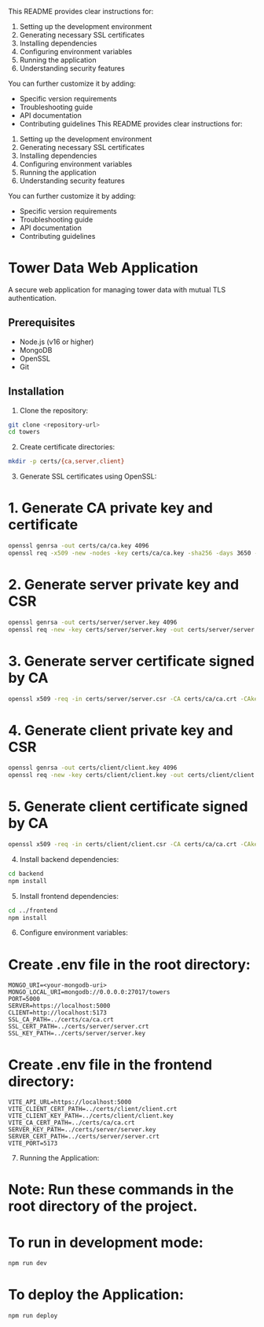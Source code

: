 
This README provides clear instructions for:
1. Setting up the development environment
2. Generating necessary SSL certificates
3. Installing dependencies
4. Configuring environment variables
5. Running the application
6. Understanding security features

You can further customize it by adding:
- Specific version requirements
- Troubleshooting guide
- API documentation
- Contributing guidelines
This README provides clear instructions for:
1. Setting up the development environment
2. Generating necessary SSL certificates
3. Installing dependencies
4. Configuring environment variables
5. Running the application
6. Understanding security features

You can further customize it by adding:
- Specific version requirements
- Troubleshooting guide
- API documentation
- Contributing guidelines

# Tower Data Web Application

A secure web application for managing tower data with mutual TLS authentication.

## Prerequisites

- Node.js (v16 or higher)
- MongoDB
- OpenSSL
- Git

## Installation

1. Clone the repository:
```bash
git clone <repository-url>
cd towers
```

2. Create certificate directories:
```bash
mkdir -p certs/{ca,server,client}
```

3. Generate SSL certificates using OpenSSL:

# 1. Generate CA private key and certificate
```bash
openssl genrsa -out certs/ca/ca.key 4096
openssl req -x509 -new -nodes -key certs/ca/ca.key -sha256 -days 3650 -out certs/ca/ca.crt -subj "/CN=TowerCA"
```
# 2. Generate server private key and CSR
```bash
openssl genrsa -out certs/server/server.key 4096
openssl req -new -key certs/server/server.key -out certs/server/server.csr -subj "/CN=localhost"
```
# 3. Generate server certificate signed by CA
```bash
openssl x509 -req -in certs/server/server.csr -CA certs/ca/ca.crt -CAkey certs/ca/ca.key -CAcreateserial -out certs/server/server.crt -days 365 -sha256
```
# 4. Generate client private key and CSR
```bash
openssl genrsa -out certs/client/client.key 4096
openssl req -new -key certs/client/client.key -out certs/client/client.csr -subj "/CN=client"
```
# 5. Generate client certificate signed by CA
```bash
openssl x509 -req -in certs/client/client.csr -CA certs/ca/ca.crt -CAkey certs/ca/ca.key-CAcreateserial -out certs/client/client.crt -days 365 -sha256
```

4. Install backend dependencies:

```bash
cd backend
npm install
```

5. Install frontend dependencies:

```bash
cd ../frontend
npm install
```

6. Configure environment variables:
# Create .env file in the root directory:

```
MONGO_URI=<your-mongodb-uri>
MONGO_LOCAL_URI=mongodb://0.0.0.0:27017/towers
PORT=5000
SERVER=https://localhost:5000
CLIENT=http://localhost:5173
SSL_CA_PATH=../certs/ca/ca.crt
SSL_CERT_PATH=../certs/server/server.crt
SSL_KEY_PATH=../certs/server/server.key
```

# Create .env file in the frontend directory:

```
VITE_API_URL=https://localhost:5000
VITE_CLIENT_CERT_PATH=../certs/client/client.crt
VITE_CLIENT_KEY_PATH=../certs/client/client.key
VITE_CA_CERT_PATH=../certs/ca/ca.crt
SERVER_KEY_PATH=../certs/server/server.key
SERVER_CERT_PATH=../certs/server/server.crt
VITE_PORT=5173
```

7. Running the Application:
# Note: Run these commands in the root directory of the project.
# To run in development mode:
```bash
npm run dev
```

# To deploy the Application:
```bash
npm run deploy
```